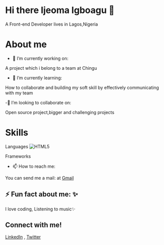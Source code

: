 # Hi there Ijeoma Igboagu  👋 

A Front-end Developer lives in Lagos,Nigeria


# About me


- 🔭 I’m currently working on:

A project which i belong to a team at Chingu

- 🌱 I’m currently learning:

How to collaborate and building my soft skill by effectively communicating with my team

-👯 I’m looking to collaborate on:

Open source project,bigger and challenging projects

# Skills  
Languages
![HTML5](https://www.google.com/url?sa=i&url=https%3A%2F%2Ftechbeacon.com%2Fapp-dev-testing%2Fhtml5-mobile-app-or-native-it-depends&psig=AOvVaw1bGD082Km2EIfslzPgTa3H&ust=1645634013823000&source=images&cd=vfe&ved=0CAsQjRxqFwoTCJiau_Xfk_YCFQAAAAAdAAAAABAD)
      
Frameworks
      

- 📫 How to reach me:

You can send me a mail: at [Gmail](https://ijeonyi@gmail.com)

## ⚡️ Fun fact about me: ✨

I love coding, Listening to music✨

## Connect with me!
 
[LinkedIn](https://linkedin.com/in/ijeoma-igboagu/) , [Twitter](https://twitter.com/ijaydimples)









